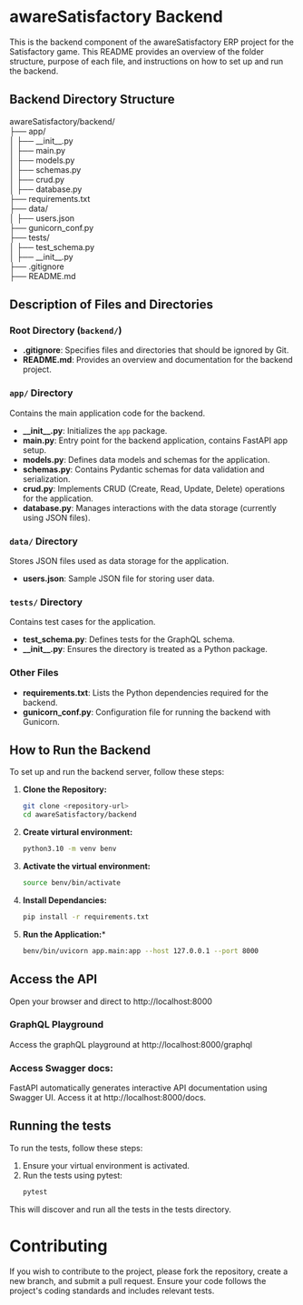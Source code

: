 # awareSatisfactory Backend

This is the backend component of the awareSatisfactory ERP project for the Satisfactory game. This README provides an overview of the folder structure, purpose of each file, and instructions on how to set up and run the backend.

## Backend Directory Structure

awareSatisfactory/backend/<br/>
├── app/<br/>
│ ├── \_\_init\_\_.py<br/>
│ ├── main.py<br/>
│ ├── models.py<br/>
│ ├── schemas.py<br/>
│ ├── crud.py<br/>
│ ├── database.py<br/>
├── requirements.txt<br/>
├── data/<br/>
│ ├── users.json<br/>
├── gunicorn_conf.py<br/>
├── tests/<br/>
│ ├── test_schema.py<br/>
│ ├── \_\_init\_\_.py<br/>
├── .gitignore<br/>
├── README.md<br/>

## Description of Files and Directories

### Root Directory (`backend/`)

- **.gitignore**: Specifies files and directories that should be ignored by Git.
- **README.md**: Provides an overview and documentation for the backend project.

### `app/` Directory

Contains the main application code for the backend.

- **\_\_init\_\_.py**: Initializes the `app` package.
- **main.py**: Entry point for the backend application, contains FastAPI app setup.
- **models.py**: Defines data models and schemas for the application.
- **schemas.py**: Contains Pydantic schemas for data validation and serialization.
- **crud.py**: Implements CRUD (Create, Read, Update, Delete) operations for the application.
- **database.py**: Manages interactions with the data storage (currently using JSON files).

### `data/` Directory

Stores JSON files used as data storage for the application.

- **users.json**: Sample JSON file for storing user data.

### `tests/` Directory

Contains test cases for the application.

- **test_schema.py**: Defines tests for the GraphQL schema.
- **\_\_init\_\_.py**: Ensures the directory is treated as a Python package.

### Other Files

- **requirements.txt**: Lists the Python dependencies required for the backend.
- **gunicorn_conf.py**: Configuration file for running the backend with Gunicorn.

## How to Run the Backend

To set up and run the backend server, follow these steps:

1. **Clone the Repository:**
   ```sh
   git clone <repository-url>
   cd awareSatisfactory/backend
2. **Create virtural environment:**
    ```sh
    python3.10 -m venv benv
4. **Activate the virtual environment:**
   ```sh
   source benv/bin/activate
3. **Install Dependancies:**
    ```sh
    pip install -r requirements.txt
5. **Run the Application:***
   ```sh
   benv/bin/uvicorn app.main:app --host 127.0.0.1 --port 8000

## Access the API
  Open your browser and direct to http://localhost:8000
### GraphQL Playground
  Access the graphQL playground at http://localhost:8000/graphql
### Access Swagger docs:
  FastAPI automatically generates interactive API documentation using Swagger UI. Access it at http://localhost:8000/docs.

## Running the tests
To run the tests, follow these steps:
1. Ensure your virtual environment is activated.
2. Run the tests using pytest:
   ```sh
   pytest

This will discover and run all the tests in the tests directory.

# Contributing
If you wish to contribute to the project, please fork the repository, create a new branch, and submit a pull request. Ensure your code follows the project's coding standards and includes relevant tests.
